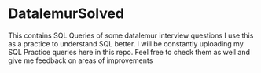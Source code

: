 # DatalemurSolved
This contains SQL Queries of some datalemur interview questions
I use this as a practice to understand SQL better.
I will be constantly uploading my SQL Practice queries here in this repo. Feel free to check them as well and give me feedback on areas of improvements
